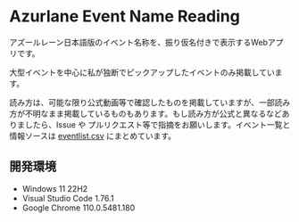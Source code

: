 # Azurlane Event Name Reading

アズールレーン日本語版のイベント名称を、振り仮名付きで表示するWebアプリです。

大型イベントを中心に私が独断でピックアップしたイベントのみ掲載しています。

読み方は、可能な限り公式動画等で確認したものを掲載していますが、一部読み方が不明なまま掲載しているものもあります。もし読み方が公式と異なるなどありましたら、Issue や プルリクエスト等で指摘をお願いします。イベント一覧と情報ソースは [eventlist.csv](eventlist/eventlist.csv) にまとめています。

## 開発環境

- Windows 11 22H2
- Visual Studio Code 1.76.1
- Google Chrome 110.0.5481.180
